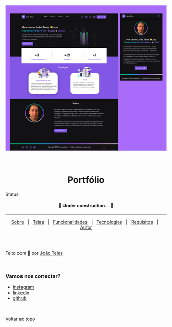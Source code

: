 <div align="center" id="top">
  <img src="./public/tela.svg" alt="pagina home" />

&#xa0;

</div>

<h1 align="center">Portfólio</h1>

Status

<h4 align="center">
	🚧   Under construction...  🚧
</h4>
<hr>

<p align="center">
  <a href="#-sobre">Sobre</a> &#xa0; | &#xa0;
  <a href="#Telas">Telas</a> &#xa0; | &#xa0;
  <a href="#skateboard-funcionalidades">Funcionalidades</a> &#xa0; | &#xa0;
  <a href="#rocket-tecnologias">Tecnologias</a> &#xa0; | &#xa0;
  <a href="#white_check_mark-requisitos-para-rodar-a-aplicação">Requisitos</a> &#xa0; | &#xa0;
  <a href="https://github.com/andrelinos" target="_blank">Autor</a>
</p>

<br>

<!-- ## 🧠 Sobre

O projeto foi desenvolvido em um desafio técnico no processo seletivo da MKS Desenvolvimento de Sistemas, onde a tarefa era desenvolver um projeto de marketplace consumindo a [API](https://mks-challenge-api-frontend.herokuapp.com/api-docs/#/Product/get_products) e [designer](https://www.figma.com/file/Z4z8osDbK1ET7cjNzFRMrK/MKS-Front-end-challenge?node-id=5%3A207&t=6uebScWQZ1h1vuYk-0) de produtos disponibilizada pela empresa.

<br/>

## 📱 Telas

[Desktop]()
<img src="./public/desktop-1.png" alt="pagina home" />
<img src="./public/desktop-2.png" alt="pagina home" />
<br/>

[Mobile]()

<div width="100vh"><img src="./public/mobile-1.png" alt="pagina home" width="auto" />
<img src="./public/mobile-2.png" alt="pagina home" width="auto"/><div/>

<br/>

## 🛹 Funcionalidades

✔️ cadastrar e remover items no carrinho

✔️ abrir e fechar o menu de carrinho

✔️ incrementar e decrementar itens

<br/>

## 🚀 Tecnologias

Abaixo poderá ter acesso às principais tecnologias usadas neste projeto

- [NextJS](https://nextjs.org/)
- [TypeScript](https://www.typescriptlang.org/)
- [Redux toolkit](https://redux-toolkit.js.org/)
- [Styled-components](https://styled-components.com/)
- [jest](https://jestjs.io/pt-BR/) -->

<!-- ## ✅ Requisitos para rodar a aplicação

Antes de iniciar 🏁, você precisa ter [Git](https://git-scm.com) e [Node](https://nodejs.org/en/) instalado em seu sistema operacional.

<br/> -->
<!--
## 🏁 Iniciando

```bash
# Clone este projeto
$ git clone https://github.com/joaotelesk/marketplace
# Acesse
$ cd marketplace
# Instale as dependências
$ yarn
# Execute o projeto
$ yarn start
# O projeto será inicializado em <http://localhost:3000>
``` -->

<br/>

Feito com 💜 por <a href="https://github.com/joaotelesk" target="_blank">João Teles</a>

&#xa0;

### Vamos nos conectar?

- [instagram](https://www.instagram.com/jaootelesk)
- [linkedin](www.linkedin.com/in/joaotelesk)
- [github](https://github.com/joaotelesk)

<br />
<br />
<a href="#top">Voltar ao topo</a>
